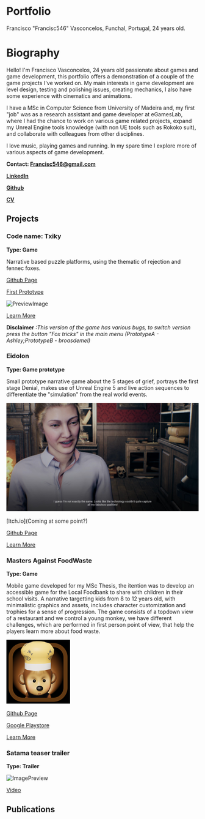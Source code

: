 # Portfolio

Francisco "Francisc546" Vasconcelos, Funchal, Portugal, 24 years old.

# Biography

Hello! I'm Francisco Vasconcelos, 24 years old passionate about games and game development, this portfolio offers a demonstration of a couple of the game projects I've worked on. My main interests in game development are level design, testing and polishing issues, creating mechanics, I also have some experience with cinematics and animations.

I have a MSc in Computer Science from University of Madeira and, my first "job" was as a research assistant and game developer at eGamesLab, where I had the chance to work on various game related projects,
expand my Unreal Engine tools knowledge (with non UE tools such as Rokoko suit), and collaborate with colleagues from other disciplines.

I love music, playing games and running. In my spare time I explore more of various aspects of game development.

**Contact: Francisc546@gmail.com**

**[LinkedIn](https://www.linkedin.com/in/francisco-vasconcelos-14503818a/)**

**[Github](https://github.com/Francisc546)**

**[CV](./Francisc546CV.pdf)**

## Projects


### Code name: Txiky

**Type: Game**

Narrative based puzzle platforms, using the thematic of rejection and fennec foxes.

[Github Page](https://github.com/Francisc546/FoxesP1)

[First Prototype](https://francisc546.itch.io/txikyfoxes)

![PreviewImage](./MainMenuTemp.png)

[Learn More](./Txiky.md) 

__Disclaimer__ _:This version of the game has various bugs, to switch version press the button "Fox tricks" in the main menu (PrototypeA - Ashley;PrototypeB - broasdemel)_

### Eidolon

**Type: Game prototype**

Small prototype narrative game about the 5 stages of grief, portrays the first stage Denial, makes use of Unreal Engine 5
and live action sequences to differentiate the "simulation" from the real world events.
 
![ImagePreview](./Eidolon.jpg)
 
[Itch.io](Coming at some point?)

[Github Page](https://github.com/Francisc546/Rememberme55)

[Learn More](./Eidolon.md)  

### Masters Against FoodWaste

**Type: Game**

Mobile game developed for my MSc Thesis, the itention was to develop an accessible game for the Local Foodbank to share with children
in their school visits. A narrative targetting kids from 8 to 12 years old, with minimalistic graphics and assets, includes character 
customization and trophies for a sense of progression. The game consists of a topdown view of a restaurant and we control a young monkey,
we have different challenges, which are performed in first person point of view, that help the players learn more about food waste.

![GameIcon](./MCoD.png)

[Github Page](https://github.com/Varrisco/FoodWasteGame-Trial)

[Google Playstore](https://play.google.com/store/apps/details?id=com.LivLafLuv17Black.MastersCoD&hl=en-US)

[Learn More](./MCoD.md) 


### Satama teaser trailer

**Type: Trailer**

![ImagePreview](./SatamaCover.png)

[Video](https://www.youtube.com/watch?v=PdkscGYUdJ8)


## Publications


